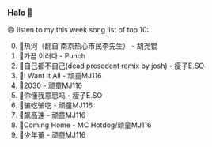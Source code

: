 

### Halo 👋

😄 listen to my this week song list of top 10:

0. 🌈热河（翻自 南京热心市民李先生）  - 胡尧锟
1. 🌈가끔 이러다 - Punch
2. 🌈自己都不自己(dead presedent remix by josh) - 瘦子E.SO
3. 🌈I Want It All - 顽童MJ116
4. 🌈2030 - 顽童MJ116
5. 🌈你懂我意思吗 - 瘦子E.SO
6. 🌈骗吃骗吃 - 顽童MJ116
7. 🌈飙高速 - 顽童MJ116
8. 🌈Coming Home - MC Hotdog/顽童MJ116
9. 🌈少年董  - 顽童MJ116

